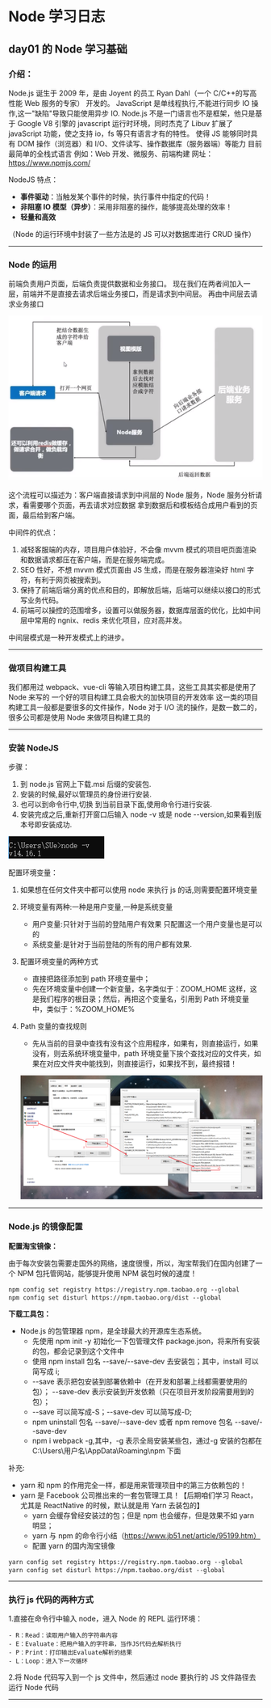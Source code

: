 # Node 学习日志

## day01 的 Node 学习基础

### **介绍：**

Node.js 诞生于 2009 年，是由 Joyent 的员工 Ryan Dahl（一个 C/C++的写高性能 Web 服务的专家） 开发的。
JavaScript 是单线程执行,不能进行同步 IO 操作,这一"缺陷"导致只能使用异步 IO.
Node.js 不是一门语言也不是框架，他只是基于 Google V8 引擎的 javascript 运行时环境，同时杰克了 Libuv 扩展了 javaScript 功能，使之支持 io，fs 等只有语言才有的特性。
使得 JS 能够同时具有 DOM 操作（浏览器）和 I/O、文件读写、操作数据库（服务器端）等能力
目前最简单的全栈式语言
例如：Web 开发、微服务、前端构建
网址：https://www.npmjs.com/

NodeJS 特点：

- **事件驱动**：当触发某个事件的时候，执行事件中指定的代码！
- **非阻塞 IO 模型（异步）**：采用非阻塞的操作，能够提高处理的效率！
- **轻量和高效**

（Node 的运行环境中封装了一些方法是的 JS 可以对数据库进行 CRUD 操作）

---

### **Node 的运用**

前端负责用户页面，后端负责提供数据和业务接口。
现在我们在两者间加入一层，前端并不是直接去请求后端业务接口，而是请求到中间层。
再由中间层去请求业务接口

![Node的运用](node笔记.assets\image-20210531212404183.png)

这个流程可以描述为：客户端直接请求到中间层的 Node 服务，Node 服务分析请求，看需要哪个页面，再去请求对应数据
拿到数据后和模板结合成用户看到的页面，最后给到客户端。

中间件的优点：

1. 减轻客服端的内存，项目用户体验好，不会像 mvvm 模式的项目吧页面渲染和数据请求都压在客户端，而是在服务端完成。
2. SEO 性好，不想 mvvm 模式页面由 JS 生成，而是在服务器渲染好 html 字符，有利于网页被搜索到。
3. 保持了前端后端分离的优点和目的，即解放后端，后端可以继续以接口的形式写业务代码。
4. 前端可以操控的范围增多，设置可以做服务器，数据库层面的优化，比如中间层中常用的 ngnix、redis 来优化项目，应对高并发。

中间层模式是一种开发模式上的进步。

---

### **做项目构建工具**

我们都用过 webpack、vue-cli 等输入项目构建工具，这些工具其实都是使用了 Node 来写的
一个好的项目构建工具会极大的加快项目的开发效率
这一类的项目构建工具一般都是要很多的文件操作，Node 对于 I/O 流的操作，是数一数二的，很多公司都是使用 Node 来做项目构建工具的

---

### 安装 NodeJS

步骤：

1. 到 node.js 官网上下载.msi 后缀的安装包.
2. 安装的时候,最好以管理员的身份进行安装.
3. 也可以到命令行中,切换 到当前目录下面,使用命令行进行安装.
4. 安装完成之后,重新打开窗口后输入 node -v 或是 node --version,如果看到版本号即安装成功.

![image-20210531221249195](node笔记.assets\image-20210531221249195.png)

配置环境变量：

1. 如果想在任何文件夹中都可以使用 node 来执行 js 的话,则需要配置环境变量

2. 环境变量有两种:一种是用户变量,一种是系统变量

   - 用户变量:只针对于当前的登陆用户有效果 只配置这一个用户变量也是可以的
   - 系统变量:是针对于当前登陆的所有的用户都有效果.

3. 配置环境变量的两种方式

   - 直接把路径添加到 path 环境变量中；
   - 先在环境变量中创建一个新变量，名字类似于：ZOOM_HOME 这样，这是我们程序的根目录；然后，再把这个变量名，引用到 Path 环境变量中，类似于：%ZOOM_HOME%

4. Path 变量的查找规则

   - 先从当前的目录中查找有没有这个应用程序，如果有，则直接运行，如果没有，则去系统环境变量中，path 环境变量下挨个查找对应的文件夹，如果在对应文件夹中能找到，则直接运行，如果找不到，最终报错！

   ![image-20210531221604093](node笔记.assets\image-20210531221604093.png)

---

### **Node.js 的镜像配置**

**配置淘宝镜像：**

由于每次安装包需要走国外的网络，速度很慢，所以，淘宝帮我们在国内创建了一个 NPM 包托管网站，能够提升使用 NPM 装包时候的速度！

```npm
npm config set registry https://registry.npm.taobao.org --global
npm config set disturl https://npm.taobao.org/dist --global
```

**下载工具包：**

- Node.js 的包管理器 npm，是全球最大的开源库生态系统。
  - 先使用 npm init -y 初始化一下包管理文件 package.json，将来所有安装的包，都会记录到这个文件中
  - 使用 npm install 包名 --save/--save-dev 去安装包；其中，install 可以简写成 i;
  - --save 表示把包安装到部署依赖中（在开发和部署上线都需要使用的包）； --save-dev 表示安装到开发依赖（只在项目开发阶段需要用到的包）；
  - --save 可以简写成-S；--save-dev 可以简写成-D;
  - npm uninstall 包名 --save/--save-dev 或者 npm remove 包名 --save/--save-dev
  - npm i webpack -g,其中，-g 表示全局安装某些包，通过-g 安装的包都在 C:\Users\用户名\AppData\Roaming\npm 下面

补充:

- yarn 和 npm 的作用完全一样，都是用来管理项目中的第三方依赖包的！
- yarn 是 Facebook 公司推出来的一套包管理工具！【后期咱们学习 React，尤其是 ReactNative 的时候，默认就是用 Yarn 去装包的】
  - yarn 会缓存曾经安装过的包；但是 npm 也会缓存，但是效果不如 yarn 明显；
  - yarn 与 npm 的命令行小结（https://www.jb51.net/article/95199.htm）
  - 配置 yarn 的国内淘宝镜像

```npm
yarn config set registry https://registry.npm.taobao.org --global
yarn config set disturl https://npm.taobao.org/dist --global
```

---

### **执行 js 代码的两种方式**

1.直接在命令行中输入 node，进入 Node 的 REPL 运行环境：

    - R：Read：读取用户输入的字符串内容
    - E：Evaluate：把用户输入的字符串，当作JS代码去解析执行
    - P：Print：打印输出Evaluate解析的结果
    - L：Loop：进入下一次循环

2.将 Node 代码写入到一个 js 文件中，然后通过 node 要执行的 JS 文件路径去运行 Node 代码

---

